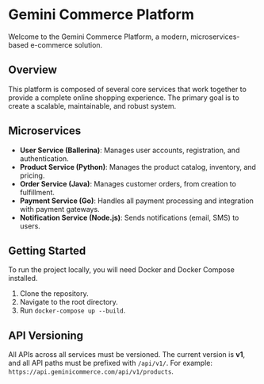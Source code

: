 # Gemini Commerce Platform

Welcome to the Gemini Commerce Platform, a modern, microservices-based e-commerce solution.

## Overview

This platform is composed of several core services that work together to provide a complete online shopping experience. The primary goal is to create a scalable, maintainable, and robust system.

## Microservices

-   **User Service (Ballerina)**: Manages user accounts, registration, and authentication.
-   **Product Service (Python)**: Manages the product catalog, inventory, and pricing.
-   **Order Service (Java)**: Manages customer orders, from creation to fulfillment.
-   **Payment Service (Go)**: Handles all payment processing and integration with payment gateways.
-   **Notification Service (Node.js)**: Sends notifications (email, SMS) to users.

## Getting Started

To run the project locally, you will need Docker and Docker Compose installed.

1.  Clone the repository.
2.  Navigate to the root directory.
3.  Run `docker-compose up --build`.

## API Versioning

All APIs across all services must be versioned. The current version is **v1**, and all API paths must be prefixed with `/api/v1/`. For example: `https://api.geminicommerce.com/api/v1/products`.
